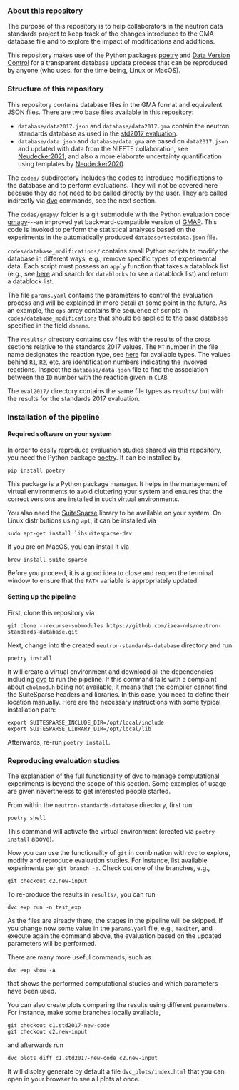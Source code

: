 ### About this repository

The purpose of this repository is to
help collaborators in the neutron data standards
project to keep track of the changes introduced
to the GMA database file and to explore the impact
of modifications and additions.

This repository makes use of the Python packages [poetry]
and [Data Version Control][dvc]
for a transparent database update process that can be reproduced
by anyone (who uses, for the time being, Linux or MacOS).

### Structure of this repository

This repository contains database files in the GMA format
and equivalent JSON files. There are two base files available in
this repository:

- `database/data2017.json` and `database/data2017.gma` contain
   the neutron standards database as used in the
   [std2017 evaluation][std2017-paper].
- `database/data.json` and `database/data.gma` are based on
   `data2017.json` and updated with
   data from the NIFFTE collaboration, see [Neudecker2021], and
   also a more elaborate uncertainty quantification using templates
   by [Neudecker2020].

The `codes/` subdirectory includes the codes to introduce
modifications to the database and to perform evaluations.
They will not be covered here because they do not need to be called
directly by the user. They are called indirectly via [dvc] commands,
see the next section.

The `codes/gmapy/` folder is a git submodule with the Python evaluation
code [gmapy]---an improved yet backward-compatible version of [GMAP].
This code is invoked to perform the statistical analyses based on
the experiments in the automatically produced `database/testdata.json` file.

`codes/database_modifications/` contains small Python scripts to modify
the database in different ways, e.g., remove specific types of experimental
data. Each script must possess an `apply` function that takes a
datablock list (e.g., see
[here](https://raw.githubusercontent.com/IAEA-NDS/neutron-standards-database/main/database/data2017.json)
and search for `datablocks` to see a datablock list) and return a datablock
list.

The file `params.yaml` contains the parameters to control the evaluation process
and will be explained in more detail at some point in the future.
As an example, the `ops` array contains the sequence of scripts in
`codes/database_modifications` that should be applied to the base database
specified in the field `dbname`.

The `results/` directory contains csv files with the results of the
cross sections relative to the standards 2017 values.
The `MT` number in the file name designates the reaction type,
see [here](https://github.com/IAEA-NDS/gmapy/blob/master/DOCUMENTATION.md)
for available types.
The values behind `R1`, `R2`, etc. are identification numbers indicating
the involved reactions. Inspect the `database/data.json` file to find the
association between the `ID` number with the reaction given in `CLAB`.

The `eval2017/` directory contains the same file types as `results/`
but with the results for the standards 2017 evaluation.


### Installation of the pipeline

#### Required software on your system

In order to easily reproduce evaluation studies shared via this repository,
you need the Python package [poetry]. It can be installed by
```
pip install poetry
```
This package is a Python package manager. It helps in the management
of virtual environments to avoid cluttering your system and ensures
that the correct versions are installed in such virtual environments.

You also need the [SuiteSparse] library to be available on your system.
On Linux distributions using `apt`, it can be installed via
```
sudo apt-get install libsuitesparse-dev
```
If you are on MacOS, you can install it via
```
brew install suite-sparse
```
Before you proceed, it is a good idea to close and reopen the terminal
window to ensure that the `PATH` variable is appropriately updated.

#### Setting up the pipeline

First, clone this repository via
```
git clone --recurse-submodules https://github.com/iaea-nds/neutron-standards-database.git
```
Next, change into the created `neutron-standards-database` directory and run
```
poetry install
```
It will create a virtual environment and download all the dependencies including [dvc]
to run the pipeline.
If this command fails with a complaint about `cholmod.h` being not available,
it means that the compiler cannot find the SuiteSparse headers and libraries.
In this case, you need to define their location manually. Here are the necessary
instructions with some typical installation path:
```
export SUITESPARSE_INCLUDE_DIR=/opt/local/include
export SUITESPARSE_LIBRARY_DIR=/opt/local/lib
```
Afterwards, re-run `poetry install`.


### Reproducing evaluation studies

The explanation of the full functionality of [dvc] to manage
computational experiments is beyond the scope of this section.
Some examples of usage are given nevertheless to get interested
people started.

From within the `neutron-standards-database` directory, first run
```
poetry shell
```
This command will activate the virtual environment (created via `poetry install` above).

Now you can use the functionality of `git` in combination with `dvc`
to explore, modify and reproduce evaluation studies.
For instance, list available experiments per `git branch -a`.
Check out one of the branches, e.g.,
```
git checkout c2.new-input
```
To re-produce the results in `results/`, you can run
```
dvc exp run -n test_exp
```
As the files are already there, the stages in the pipeline will be skipped.
If you change now some value in the `params.yaml` file, e.g., `maxiter`,
and execute again the command above, the evaluation based on the updated
parameters will be performed.

There are many more useful commands, such as
```
dvc exp show -A
```
that shows the performed computational studies and which parameters have been
used.

You can also create plots comparing the results using different parameters.
For instance, make some branches locally available,
```
git checkout c1.std2017-new-code
git checkout c2.new-input
```
and afterwards run
```
dvc plots diff c1.std2017-new-code c2.new-input
```
It will display generate by default a file `dvc_plots/index.html`
that you can open in your browser to see all plots at once.


[dvc]: https://dvc.org/
[poetry]: https://python-poetry.org/
[std2017-paper]: https://www.sciencedirect.com/science/article/pii/S0090375218300218
[Neudecker2021]: https://www.osti.gov/biblio/1788383
[Neudecker2020]: https://www.sciencedirect.com/science/article/abs/pii/S0090375219300729
[GMAP]: https://github.com/IAEA-NDS/GMAP-Fortran
[gmapy]: https://github.com/iaea-nds/gmapy
[SuiteSparse]: https://github.com/DrTimothyAldenDavis/SuiteSparse
